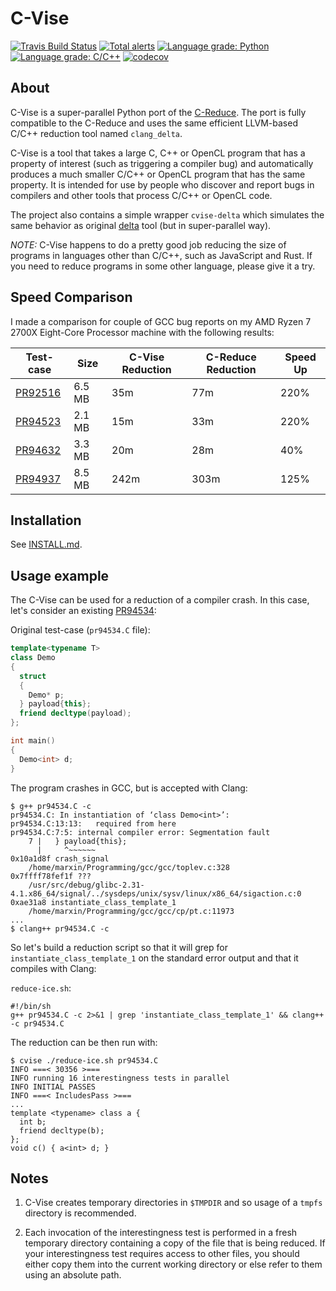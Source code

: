 # C-Vise

[![Travis Build Status](https://travis-ci.com/marxin/cvise.svg?branch=master)](https://travis-ci.com/marxin/cvise)
[![Total alerts](https://img.shields.io/lgtm/alerts/g/marxin/cvise.svg?logo=lgtm&logoWidth=18)](https://lgtm.com/projects/g/marxin/cvise/alerts/)
[![Language grade: Python](https://img.shields.io/lgtm/grade/python/g/marxin/cvise.svg?logo=lgtm&logoWidth=18)](https://lgtm.com/projects/g/marxin/cvise/context:python)
[![Language grade: C/C++](https://img.shields.io/lgtm/grade/cpp/g/marxin/cvise.svg?logo=lgtm&logoWidth=18)](https://lgtm.com/projects/g/marxin/cvise/context:cpp)
[![codecov](https://codecov.io/gh/marxin/cvise/branch/master/graph/badge.svg)](https://codecov.io/gh/marxin/cvise)

## About 

C-Vise is a super-parallel Python port of the [C-Reduce](https://github.com/csmith-project/creduce/).
The port is fully compatible to the C-Reduce and uses the same efficient
LLVM-based C/C++ reduction tool named `clang_delta`.

C-Vise is a tool that takes a large C, C++ or OpenCL program that
has a property of interest (such as triggering a compiler bug) and
automatically produces a much smaller C/C++ or OpenCL program that has
the same property.  It is intended for use by people who discover and
report bugs in compilers and other tools that process C/C++ or OpenCL
code.

The project also contains a simple wrapper `cvise-delta` which simulates
the same behavior as original [delta](http://delta.tigris.org/) tool
(but in super-parallel way).

*NOTE:* C-Vise happens to do a pretty good job reducing the size of
programs in languages other than C/C++, such as JavaScript and Rust.
If you need to reduce programs in some other language, please give it
a try.

## Speed Comparison

I made a comparison for couple of GCC bug reports on my AMD Ryzen 7 2700X Eight-Core Processor
machine with the following results:

| Test-case | Size | C-Vise Reduction | C-Reduce Reduction | Speed Up |
| --- | --- | --- | --- | --- |
| [PR92516](http://gcc.gnu.org/PR92516) | 6.5 MB | 35m | 77m | 220% |
| [PR94523](http://gcc.gnu.org/PR94523) | 2.1 MB | 15m | 33m | 220% |
| [PR94632](http://gcc.gnu.org/PR94632) | 3.3 MB | 20m | 28m | 40% |
| [PR94937](http://gcc.gnu.org/PR94937) | 8.5 MB | 242m | 303m | 125% |

## Installation

See [INSTALL.md](INSTALL.md).

## Usage example

The C-Vise can be used for a reduction of a compiler crash. In this case,
let's consider an existing [PR94534](https://gcc.gnu.org/bugzilla/show_bug.cgi?id=94534):

Original test-case (`pr94534.C` file):
```c++
template<typename T>
class Demo
{
  struct
  {
    Demo* p;
  } payload{this};
  friend decltype(payload);
};

int main()
{
  Demo<int> d;
}
```

The program crashes in GCC, but is accepted with Clang:
```console
$ g++ pr94534.C -c
pr94534.C: In instantiation of ‘class Demo<int>’:
pr94534.C:13:13:   required from here
pr94534.C:7:5: internal compiler error: Segmentation fault
    7 |   } payload{this};
      |     ^~~~~~~
0x10a1d8f crash_signal
	/home/marxin/Programming/gcc/gcc/toplev.c:328
0x7ffff78fef1f ???
	/usr/src/debug/glibc-2.31-4.1.x86_64/signal/../sysdeps/unix/sysv/linux/x86_64/sigaction.c:0
0xae31a8 instantiate_class_template_1
	/home/marxin/Programming/gcc/gcc/cp/pt.c:11973
...
$ clang++ pr94534.C -c
```

So let's build a reduction script so that it will grep for `instantiate_class_template_1`
on the standard error output and that it compiles with Clang:

`reduce-ice.sh`:
```shell
#!/bin/sh
g++ pr94534.C -c 2>&1 | grep 'instantiate_class_template_1' && clang++ -c pr94534.C
```

The reduction can be then run with:
```console
$ cvise ./reduce-ice.sh pr94534.C
INFO ===< 30356 >===
INFO running 16 interestingness tests in parallel
INFO INITIAL PASSES
INFO ===< IncludesPass >===
...
template <typename> class a {
  int b;
  friend decltype(b);
};
void c() { a<int> d; }
```

## Notes

1. C-Vise creates temporary directories in `$TMPDIR` and so usage
of a `tmpfs` directory is recommended.

1. Each invocation of the interestingness test is performed in a fresh
temporary directory containing a copy of the file that is being
reduced. If your interestingness test requires access to other files,
you should either copy them into the current working directory or else
refer to them using an absolute path.
